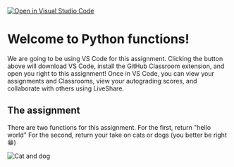 [![Open in Visual Studio Code](https://classroom.github.com/assets/open-in-vscode-f059dc9a6f8d3a56e377f745f24479a46679e63a5d9fe6f495e02850cd0d8118.svg)](https://classroom.github.com/online_ide?assignment_repo_id=7029355&assignment_repo_type=AssignmentRepo)
# Welcome to Python functions!
We are going to be using VS Code for this assignment. Clicking the button above will download VS Code, install the GitHub Classroom extension, and open you right to this assignment! Once in VS Code, you can view your assignments and Classrooms, view your autograding scores, and collaborate with others using LiveShare.

## The assignment
There are two functions for this assignment. For the first, return "hello world" For the second, return your take on cats or dogs (you better be right 😁)

![Cat and dog](https://k4h3w8q3.rocketcdn.me/wp-content/uploads/2019/11/cld-header.jpg)
